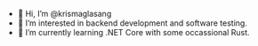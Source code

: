- 👋 Hi, I’m @krismaglasang
- 👀 I’m interested in backend development and software testing.
- 🌱 I’m currently learning .NET Core with some occassional Rust.

<!---
krismaglasang/krismaglasang is a ✨ special ✨ repository because its `README.md` (this file) appears on your GitHub profile.
You can click the Preview link to take a look at your changes.
--->
